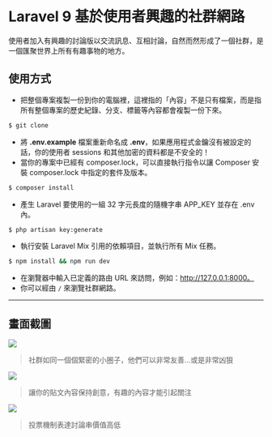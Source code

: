 # Laravel 9 基於使用者興趣的社群網路

使用者加入有興趣的討論版以交流訊息、互相討論，自然而然形成了一個社群，是一個匯聚世界上所有有趣事物的地方。

## 使用方式
- 把整個專案複製一份到你的電腦裡，這裡指的「內容」不是只有檔案，而是指所有整個專案的歷史紀錄、分支、標籤等內容都會複製一份下來。
```sh
$ git clone
```
- 將 __.env.example__ 檔案重新命名成 __.env__，如果應用程式金鑰沒有被設定的話，你的使用者 sessions 和其他加密的資料都是不安全的！
- 當你的專案中已經有 composer.lock，可以直接執行指令以讓 Composer 安裝 composer.lock 中指定的套件及版本。
```sh
$ composer install
```
- 產生 Laravel 要使用的一組 32 字元長度的隨機字串 APP_KEY 並存在 .env 內。
```sh
$ php artisan key:generate
```
- 執行安裝 Laravel Mix 引用的依賴項目，並執行所有 Mix 任務。
```sh
$ npm install && npm run dev
```
- 在瀏覽器中輸入已定義的路由 URL 來訪問，例如：http://127.0.0.1:8000。
- 你可以經由 `/` 來瀏覽社群網路。

----

## 畫面截圖
![](https://i.imgur.com/Eb7Khw3.png)
> 社群如同一個個緊密的小圈子，他們可以非常友善…或是非常凶狠

![](https://i.imgur.com/ekksPjC.png)
> 讓你的貼文內容保持創意，有趣的內容才能引起關注

![](https://i.imgur.com/wZ4WnhD.gif)
> 投票機制表達討論串價值高低
